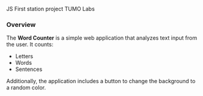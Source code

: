 JS First station project TUMO Labs

### **Overview**
The **Word Counter** is a simple web application that analyzes text input from the user. It counts:
- Letters
- Words
- Sentences

Additionally, the application includes a button to change the background to a random color.
